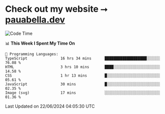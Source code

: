 # Check out my website ⭢ [pauabella.dev](https://pauabella.dev)

<!--START_SECTION:waka-->
![Code Time](http://img.shields.io/badge/Code%20Time-3%2C489%20hrs%2056%20mins-blue)

📊 **This Week I Spent My Time On** 

```text
💬 Programming Languages: 
TypeScript               16 hrs 34 mins      ███████████████████░░░░░░   76.08 % 
HTML                     3 hrs 10 mins       ████░░░░░░░░░░░░░░░░░░░░░   14.58 % 
CSS                      1 hr 13 mins        █░░░░░░░░░░░░░░░░░░░░░░░░   05.61 % 
JavaScript               30 mins             █░░░░░░░░░░░░░░░░░░░░░░░░   02.35 % 
Image (svg)              17 mins             ░░░░░░░░░░░░░░░░░░░░░░░░░   01.36 % 
```


 Last Updated on 22/06/2024 04:05:30 UTC
<!--END_SECTION:waka-->
